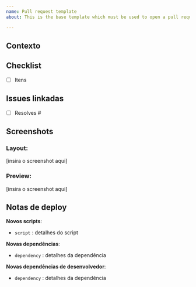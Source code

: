 ```yaml
---
name: Pull request template
about: This is the base template which must be used to open a pull request

---
```


<!-- IMPORTANTE: Por favor confira o arquivo CONTRIBUTING.md para ver o guia de contribuição detalhado e remova os itens que não estiver usando. -->

## Contexto
<!-- Qual problema está tentando resolver? -->

## Checklist
- [ ] Itens
<!-- Descreva as principais alterações que este PR faz. -->

## Issues linkadas
- [ ] Resolves #
<!-- Adicione as respectivas issues linkadas a este PR. -->

## Screenshots
<!-- Adicione algumas imagens para haver um preview da sua tarefa, para ajudar desenvolvedores e designers a entender facilmente no que você está trabalhando. -->

### Layout:
[insira o screenshot aqui]
<!-- Insira o layout do Zeplin desta tarefa. -->

### Preview:
[insira o screenshot aqui]
<!-- Adicione quando não há um snapshot no Percy. -->

## Notas de deploy
<!-- Notas de deploy do desenvolvimento da aplicação. Devem ser novas dependências, scripts, etc. -->

**Novos scripts**:

- `script` : detalhes do script

**Novas dependências**:

- `dependency` : detalhes da dependência

**Novas dependências de desenvolvedor**:

- `dependency` : detalhes da dependência

